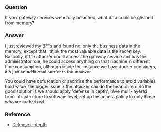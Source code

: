 ### Question

If your gateway services were fully breached, what data could be gleaned from memory?

### Answer

I just reviewed my BFFs and found not only the business data in the memory, except that I think the most valuable data is the secret key.  Basically, if the attacker could access the gateway service and has the administrator role, he could access anything on that machine in different time consumption, although inside the instance we have docker containers, it's just an additional barrier to the attacker. 

You could have obfuscation or sacrifice the performance to avoid variables hold value, the bigger issue is the attacker can do the heap dump.  So the good solution is we should apply 'defense in depth', have multi-layered from infrastructure to software level, set up the access policy to only those who are authorized.

### Reference
- [Defense in depth](https://en.wikipedia.org/wiki/Defense_in_depth_(computing))
